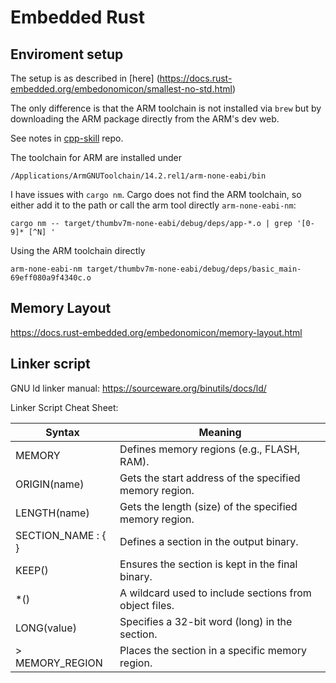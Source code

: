 # Embedded Rust

## Enviroment setup

The setup is as described in [here] (https://docs.rust-embedded.org/embedonomicon/smallest-no-std.html)

The only difference is that the ARM toolchain is not installed via 
`brew` but by downloading the ARM package directly from the ARM's dev web.

See notes in [cpp-skill](https://github.com/Snake-Sanders/cpp-skills/blob/main/rp2040_promicro.md) repo.

The toolchain for ARM are installed under 

`/Applications/ArmGNUToolchain/14.2.rel1/arm-none-eabi/bin`

I have issues with `cargo nm`. Cargo does not find the ARM toolchain, 
so either add it to the path or call the arm tool directly `arm-none-eabi-nm`:

```
cargo nm -- target/thumbv7m-none-eabi/debug/deps/app-*.o | grep '[0-9]* [^N] '
```

Using the ARM toolchain directly

```
arm-none-eabi-nm target/thumbv7m-none-eabi/debug/deps/basic_main-69eff080a9f4340c.o
```

## Memory Layout

https://docs.rust-embedded.org/embedonomicon/memory-layout.html

## Linker script

GNU ld linker manual: https://sourceware.org/binutils/docs/ld/

Linker Script Cheat Sheet:

|Syntax|Meaning|
|-|-|
|MEMORY|	Defines memory regions (e.g., FLASH, RAM).|
|ORIGIN(name)|	Gets the start address of the specified memory region.|
|LENGTH(name)|	Gets the length (size) of the specified memory region.|
|SECTION_NAME : { }|	Defines a section in the output binary.|
|KEEP()|	Ensures the section is kept in the final binary.|
|*()|	A wildcard used to include sections from object files.|
|LONG(value)|	Specifies a 32-bit word (long) in the section.|
|> MEMORY_REGION|	Places the section in a specific memory region.|
